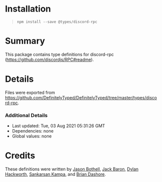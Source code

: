 # Installation
> `npm install --save @types/discord-rpc`

# Summary
This package contains type definitions for discord-rpc (https://github.com/discordjs/RPC#readme).

# Details
Files were exported from https://github.com/DefinitelyTyped/DefinitelyTyped/tree/master/types/discord-rpc.

### Additional Details
 * Last updated: Tue, 03 Aug 2021 05:31:26 GMT
 * Dependencies: none
 * Global values: none

# Credits
These definitions were written by [Jason Bothell](https://github.com/jasonhaxstuff), [Jack Baron](https://github.com/lolPants), [Dylan Hackworth](https://github.com/dylhack), [Sankarsan Kampa](https://github.com/k3rn31p4nic), and [Brian Dashore](https://github.com/bdashore3).
